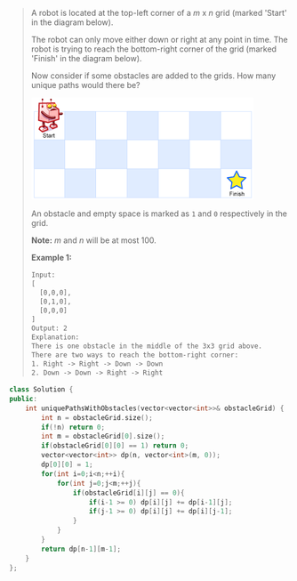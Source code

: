 > A robot is located at the top-left corner of a *m* x *n* grid (marked 'Start' in the diagram below).
>
> The robot can only move either down or right at any point in time. The robot is trying to reach the bottom-right corner of the grid (marked 'Finish' in the diagram below).
>
> Now consider if some obstacles are added to the grids. How many unique paths would there be?
>
> ![img](README.assets/robot_maze-20200903210059080.png)
>
> An obstacle and empty space is marked as `1` and `0` respectively in the grid.
>
> **Note:** *m* and *n* will be at most 100.
>
> **Example 1:**
>
> ```
> Input:
> [
>   [0,0,0],
>   [0,1,0],
>   [0,0,0]
> ]
> Output: 2
> Explanation:
> There is one obstacle in the middle of the 3x3 grid above.
> There are two ways to reach the bottom-right corner:
> 1. Right -> Right -> Down -> Down
> 2. Down -> Down -> Right -> Right
> ```

```cpp
class Solution {
public:
    int uniquePathsWithObstacles(vector<vector<int>>& obstacleGrid) {
        int n = obstacleGrid.size();
        if(!n) return 0;
        int m = obstacleGrid[0].size();
        if(obstacleGrid[0][0] == 1) return 0;
        vector<vector<int>> dp(n, vector<int>(m, 0));
        dp[0][0] = 1;
        for(int i=0;i<n;++i){
            for(int j=0;j<m;++j){
                if(obstacleGrid[i][j] == 0){
                    if(i-1 >= 0) dp[i][j] += dp[i-1][j];
                    if(j-1 >= 0) dp[i][j] += dp[i][j-1];
                }
            }
        }
        return dp[n-1][m-1];
    }
};
```

